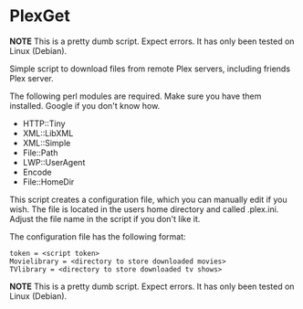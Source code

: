 # PlexGet

**NOTE** This is a pretty dumb script. Expect errors.  It has only been tested on Linux (Debian).

Simple script to download files from remote Plex servers, including friends Plex server.

The following perl modules are required.  Make sure you have them installed.  Google if you don't know how.

  * HTTP::Tiny
  * XML::LibXML
  * XML::Simple
  * File::Path
  * LWP::UserAgent
  * Encode
  * File::HomeDir

This script creates a configuration file, which you can manually edit if you wish.  The file is located in the users home directory and called .plex.ini.  Adjust the file name in the script if you don't like it.

The configuration file has the following format:
```
token = <script token>
Movielibrary = <directory to store downloaded movies>
TVlibrary = <directory to store downloaded tv shows>
```
**NOTE** This is a pretty dumb script. Expect errors.  It has only been tested on Linux (Debian).
